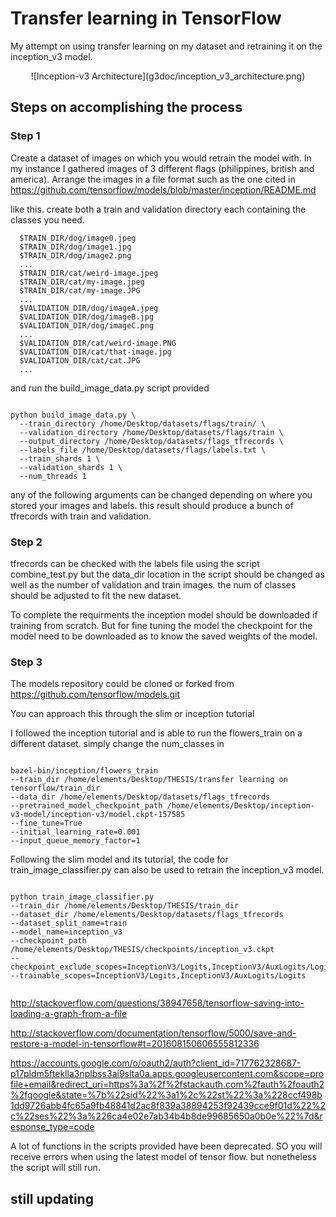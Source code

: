# Transfer learning in TensorFlow

My attempt on using transfer learning on my dataset and retraining it on the inception_v3 model. 

<center>
![Inception-v3 Architecture](g3doc/inception_v3_architecture.png)
</center>

## Steps on accomplishing the process

### Step 1

Create a dataset of images on which you would retrain the model with. In my instance I gathered images of 3 different flags (philippines, british and america).
Arrange the images in a file format such as the one cited in https://github.com/tensorflow/models/blob/master/inception/README.md 

like this. create both a train and validation directory each containing the classes you need. 

```shell
  $TRAIN_DIR/dog/image0.jpeg
  $TRAIN_DIR/dog/image1.jpg
  $TRAIN_DIR/dog/image2.png
  ...
  $TRAIN_DIR/cat/weird-image.jpeg
  $TRAIN_DIR/cat/my-image.jpeg
  $TRAIN_DIR/cat/my-image.JPG
  ...
  $VALIDATION_DIR/dog/imageA.jpeg
  $VALIDATION_DIR/dog/imageB.jpg
  $VALIDATION_DIR/dog/imageC.png
  ...
  $VALIDATION_DIR/cat/weird-image.PNG
  $VALIDATION_DIR/cat/that-image.jpg
  $VALIDATION_DIR/cat/cat.JPG
  ...
```

and run the build_image_data.py script provided 


```shell

python build_image_data.py \
  --train_directory /home/Desktop/datasets/flags/train/ \
  --validation_directory /home/Desktop/datasets/flags/train \
  --output_directory /home/Desktop/datasets/flags_tfrecords \
  --labels_file /home/Desktop/datasets/flags/labels.txt \
  --train_shards 1 \
  --validation_shards 1 \
  --num_threads 1

```
any of the following arguments can be changed depending on where you stored your images and labels.
this result should produce a bunch of tfrecords with train and validation. 

### Step 2

tfrecords can be checked with the labels file using the script combine_test.py 
but the data_dir location in the script should be changed as well as the number of validation and train images. the num of classes should be adjusted to fit the new dataset. 

To complete the requirments the inception model should be downloaded if training from scratch. But for fine tuning the model the checkpoint for the model need to be downloaded as to know the saved weights of the model.


### Step 3

The models repository could be cloned or forked from https://github.com/tensorflow/models.git

You can approach this through the slim or inception tutorial

I followed the inception tutorial and is able to run the flowers_train on a different dataset. simply change the num_classes in 

```shell

bazel-bin/inception/flowers_train  
--train_dir /home/elements/Desktop/THESIS/transfer learning on tensorflow/train_dir   
--data_dir /home/elements/Desktop/datasets/flags_tfrecords 
--pretrained_model_checkpoint_path /home/elements/Desktop/inception-v3-model/inception-v3/model.ckpt-157585  
--fine_tune=True  
--initial_learning_rate=0.001 
--input_queue_memory_factor=1

```

Following the slim model and its tutorial, the code for train_image_classifier.py can also be used to retrain the inception_v3 model. 


```shell

python train_image_classifier.py 
--train_dir /home/elements/Desktop/THESIS/train_dir 
--dataset_dir /home/elements/Desktop/datasets/flags_tfrecords 
--dataset_split_name=train 
--model_name=inception_v3 
--checkpoint_path /home/elements/Desktop/THESIS/checkpoints/inception_v3.ckpt 
--checkpoint_exclude_scopes=InceptionV3/Logits,InceptionV3/AuxLogits/Logits 
--trainable_scopes=InceptionV3/Logits,InceptionV3/AuxLogits/Logits


```

http://stackoverflow.com/questions/38947658/tensorflow-saving-into-loading-a-graph-from-a-file

http://stackoverflow.com/documentation/tensorflow/5000/save-and-restore-a-model-in-tensorflow#t=201608150606555812336

https://accounts.google.com/o/oauth2/auth?client_id=717762328687-p17pldm5fteklla3nplbss3ai9slta0a.apps.googleusercontent.com&scope=profile+email&redirect_uri=https%3a%2f%2fstackauth.com%2fauth%2foauth2%2fgoogle&state=%7b%22sid%22%3a1%2c%22st%22%3a%228ccf498b1dd9726abb4fc65a9fb48841d2ac8f839a38894253f92439cce9f01d%22%2c%22ses%22%3a%226ca4e02e7ab34b4b8de99685650a0b0e%22%7d&response_type=code

A lot of functions in the scripts provided have been deprecated. SO you will receive errors when using the latest model of tensor flow. but nonetheless the script will still run.

## still updating



